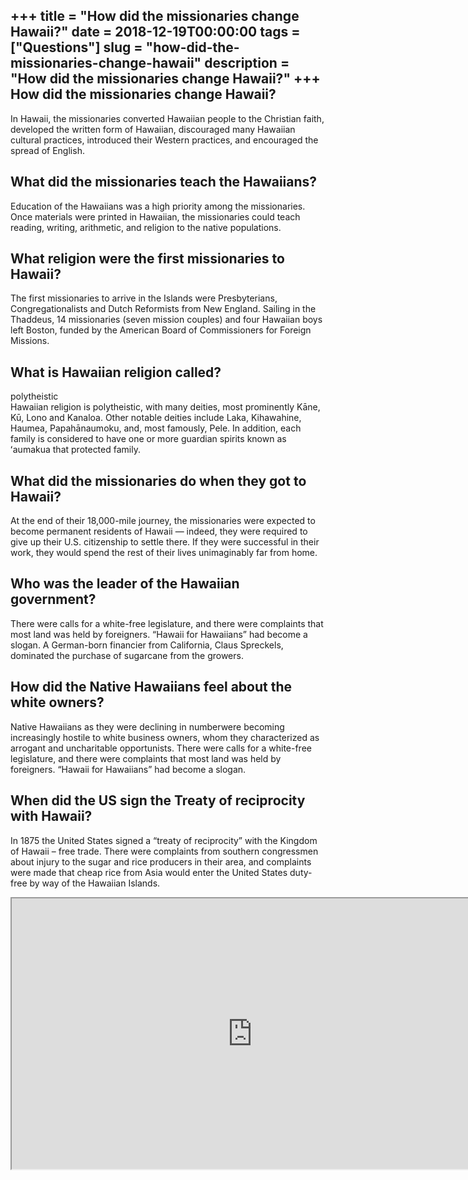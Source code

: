 +++
title = "How did the missionaries change Hawaii?"
date = 2018-12-19T00:00:00
tags = ["Questions"]
slug = "how-did-the-missionaries-change-hawaii"
description = "How did the missionaries change Hawaii?"
+++
How did the missionaries change Hawaii?
---------------------------------------

In Hawaii, the missionaries converted Hawaiian people to the Christian faith, developed the written form of Hawaiian, discouraged many Hawaiian cultural practices, introduced their Western practices, and encouraged the spread of English.

What did the missionaries teach the Hawaiians?
----------------------------------------------

Education of the Hawaiians was a high priority among the missionaries. Once materials were printed in Hawaiian, the missionaries could teach reading, writing, arithmetic, and religion to the native populations.

What religion were the first missionaries to Hawaii?
----------------------------------------------------

The first missionaries to arrive in the Islands were Presbyterians, Congregationalists and Dutch Reformists from New England. Sailing in the Thaddeus, 14 missionaries (seven mission couples) and four Hawaiian boys left Boston, funded by the American Board of Commissioners for Foreign Missions.

What is Hawaiian religion called?
---------------------------------

polytheistic  
Hawaiian religion is polytheistic, with many deities, most prominently Kāne, Kū, Lono and Kanaloa. Other notable deities include Laka, Kihawahine, Haumea, Papahānaumoku, and, most famously, Pele. In addition, each family is considered to have one or more guardian spirits known as ʻaumakua that protected family.

What did the missionaries do when they got to Hawaii?
-----------------------------------------------------

At the end of their 18,000-mile journey, the missionaries were expected to become permanent residents of Hawaii — indeed, they were required to give up their U.S. citizenship to settle there. If they were successful in their work, they would spend the rest of their lives unimaginably far from home.

Who was the leader of the Hawaiian government?
----------------------------------------------

There were calls for a white-free legislature, and there were complaints that most land was held by foreigners. “Hawaii for Hawaiians” had become a slogan. A German-born financier from California, Claus Spreckels, dominated the purchase of sugarcane from the growers.

How did the Native Hawaiians feel about the white owners?
---------------------------------------------------------

Native Hawaiians as they were declining in numberwere becoming increasingly hostile to white business owners, whom they characterized as arrogant and uncharitable opportunists. There were calls for a white-free legislature, and there were complaints that most land was held by foreigners. “Hawaii for Hawaiians” had become a slogan.

When did the US sign the Treaty of reciprocity with Hawaii?
-----------------------------------------------------------

In 1875 the United States signed a “treaty of reciprocity” with the Kingdom of Hawaii – free trade. There were complaints from southern congressmen about injury to the sugar and rice producers in their area, and complaints were made that cheap rice from Asia would enter the United States duty-free by way of the Hawaiian Islands.

<iframe allow="accelerometer; autoplay; clipboard-write; encrypted-media; gyroscope; picture-in-picture" allowfullscreen="" class="__youtube_prefs__  epyt-is-override  no-lazyload" data-no-lazy="1" data-origheight="433" data-origwidth="770" data-skipgform_ajax_framebjll="" height="433" id="_ytid_29399" loading="lazy" src="https://www.youtube.com/embed/XK2MBnw6RlY?enablejsapi=1&autoplay=0&cc_load_policy=0&cc_lang_pref=&iv_load_policy=1&loop=0&modestbranding=0&rel=1&fs=1&playsinline=0&autohide=2&theme=dark&color=red&controls=1&" title="YouTube player" width="770"></iframe>